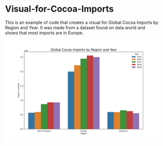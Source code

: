 # Visual-for-Cocoa-Imports

This is an example of code that creates a visual for Global Cocoa Imports by Region and Year. It was made from a dataset found on data.world and shows that most imports are in Europe.

![alt text](Cocoa.png)
